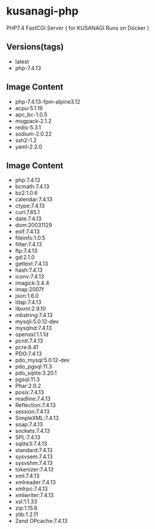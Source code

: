 # kusanagi-php
PHP7.4 FastCGI Server ( for KUSANAGI Runs on Docker )

## Versions(tags)
- latest
- php-7.4.13

## Image Content
- php-7.4.13-fpm-alpine3.12
- acpu-5.1.19
- apc_bc-1.0.5
- msgpack-2.1.2
- redis-5.3.1
- sodium-2.0.22
- ssh2-1.2
- yaml-2.2.0

## Image Content
- php:7.4.13
- bcmath:7.4.13
- bz2:1.0.6
- calendar:7.4.13
- ctype:7.4.13
- curl:7.65.1
- date:7.4.13
- dom:20031129
- exif:7.4.13
- fileinfo:1.0.5
- filter:7.4.13
- ftp:7.4.13
- gd:2.1.0
- gettext:7.4.13
- hash:7.4.13
- iconv:7.4.13
- imagick:3.4.4
- imap:2007f
- json:1.6.0
- ldap:7.4.13
- libxml:2.9.10
- mbstring:7.4.13
- mysqli:5.0.12-dev
- mysqlnd:7.4.13
- openssl:1.1.1d
- pcntl:7.4.13
- pcre:8.41
- PDO:7.4.13
- pdo_mysql:5.0.12-dev
- pdo_pgsql:11.3
- pdo_sqlite:3.20.1
- pgsql:11.3
- Phar:2.0.2
- posix:7.4.13
- readline:7.4.13
- Reflection:7.4.13
- session:7.4.13
- SimpleXML:7.4.13
- soap:7.4.13
- sockets:7.4.13
- SPL:7.4.13
- sqlite3:7.4.13
- standard:7.4.13
- sysvsem:7.4.13
- sysvshm:7.4.13
- tokenizer:7.4.13
- xml:7.4.13
- xmlreader:7.4.13
- xmlrpc:7.4.13
- xmlwriter:7.4.13
- xsl:1.1.33
- zip:1.15.6
- zlib:1.2.11
- Zend OPcache:7.4.13

